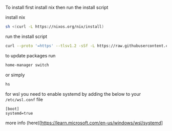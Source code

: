 To install first install nix then run the install script

install nix 
```sh 
sh <(curl -L https://nixos.org/nix/install)
```
run the install script
```sh 
curl --proto '=https' --tlsv1.2 -sSf -L https://raw.githubusercontent.com/NickSpinosa/.dotfiles/nix/bin/install.sh | sh -s
```

to update packages run
```sh 
home-manager switch
```
or simply
```sh 
hs
```

for wsl you need to enable systemd by adding the below to your `/etc/wsl.conf` file
```
[boot]
systemd=true
```
more info (here)[https://learn.microsoft.com/en-us/windows/wsl/systemd]
